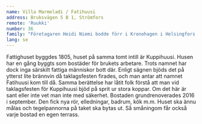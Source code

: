 ```yaml
---
name: Villa Marmeladi / Fatihuusi
address: Bruksvägen 5 B 1, Strömfors
remote: 'Ruukki'
number: 36
family: "Företagaren Heidi Niemi bodde förr i Kronohagen i Helsingfors. Men hon hade många år drömt om att få bo i ett gammalt trähus. Ungefär samtidigt som hon behövde hitta en ny bostad läste hon en artikel i Ilta-Sanomat om evenemanget Lovisa Historiska Hus. I intervjun berättade Päivi Storgård om den underbara bruksmiljön och sitt hem där.\nSedan oktober 2016 bor Heidi med katterna Taneli och Amelie i det så kallade Fatihuset, som idag heter Villa Marmeladi. Innan det bodde hon i ett annat gammalt hus på bruksområdet.\n– När det här huset renoverades fick jag själv välja tapeter. Jag har försökt skapa en egen värld av färger och tyger som passar ihop med mina saker.\nI hallen lyser solen alltid välkomnande i form av gula tapeter och en rund färgglad matta. I köket är den stora gjutjärnsspisen röd och samma färg har den höga plåtugnen i vardagsrummet.\n– Jag kände ingen då jag flyttade hit, men i dag har jag ett rikt socialt liv. Jag har kvar PinUp-Garages studio i Helsingfors men jag har även en studio och en fin klädaffär här i Strömfors. Mina vänner från Helsingfors kommer gärna och ofta på besök."
lang: se
---
```

Fattighuset byggdes 1805, huset på samma tomt intill är Kuppihuusi. Husen har en gång byggts som bostäder för brukets arbetare. Trots namnet har dock inga särskilt fattiga människor bott där. Enligt sägnen bjöds det på ytterst lite brännvin då taklagsfesten firades, och man antar att namnet Fatihuusi kom till då. Samma berättelse har låtit folk förstå att man vid taklagsfesten för Kuppihuusi bjöd på sprit ur stora koppar. Om det här är sant eller inte vet man inte med säkerhet. Bostaden grundrenoverades 2016 i september. Den fick nya rör, elledningar, badrum, kök m.m. Huset ska ännu målas och tegelpannorna på taket ska bytas ut. Så småningom får också varje bostad en egen terrass.
